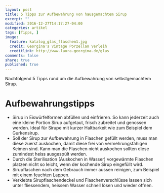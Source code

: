 ```yaml
---
layout: post
title: 5 Tipps zur Aufbewahrung von hausgemachtem Sirup
excerpt: ""
modified: 2016-12-27T14:17:27-04:00
categories: artikel
tags: [Tipps, ]
image:
  feature: katalog_glas_flaschen1.jpg
  credit: Georgina's Vintage Porzellan Verleih
  creditlink: http://www.laura-georgina.de/glas
comments: false
share: true
published: true
---
```



Nachfolgend 5 Tipps rund um die Aufbewahrung von selbstgemachtem Sirup.

# Aufbewahrungstipps

* Sirup in Eiswürfelformen abfüllen und einfrieren. So kann jederzeit auch eine kleine Portion Sirup aufgetaut, frisch zubreitet und genossen werden. Ideal für Sirupe mit kurzer Haltbarkeit wie zum Beispiel dem Gurkensirup.
* Soll der Sirup zur Aufbewahrung in Flaschen gefüllt werden, muss man diese zuerst auskochen, damit diese frei von vermehrungsfähigen Keimen sind. Kann man die Flaschen nicht auskochen sollten diese zumindest heiss ausgespült werden.
* Durch die Sterilisation (Auskochen in Wasser) vorgewärmte Flaschen platzen nicht so leicht, wenn der kochende Sirup eingefüllt wird.
* Sirupflaschen nach dem Gebrauch immer aussen reinigen, zum Beispiel mit einem feuchten Lappen.
* Verklebte Sirupflaschendeckel und Flaschenverschlüsse lassen sich unter fliessendem, heissem Wasser schnell lösen und wieder öffnen.
